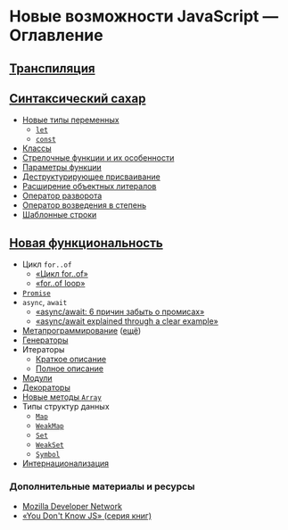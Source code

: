 # Новые возможности JavaScript — Оглавление

## [Транспиляция](./transpiling/README.md)

## [Синтаксический сахар](./syntax-sugar/README.md)

- [Новые типы переменных](./syntax-sugar/variables/README.md)
  - [`let`](./syntax-sugar/variables/let/README.md)
  - [`const`](./syntax-sugar/variables/const/README.md)
- [Классы](./syntax-sugar/classes/README.md)
- [Стрелочные функции и их особенности](./syntax-sugar/arrow-functions/README.md)
- [Параметры функции](./syntax-sugar/fn-parameters/README.md)
- [Деструктурирующее присваивание](./syntax-sugar/object-destructering/README.md)
- [Расширение объектных литералов](./syntax-sugar/object-literals/README.md)
- [Оператор разворота](./syntax-sugar/spread/README.md)
- [Оператор возведения в степень](./syntax-sugar/exponentation/README.md)
- [Шаблонные строки](./syntax-sugar/template-strings/README.md)

## [Новая функциональность](./new-features/README.md)

- Цикл `for..of`
  - [&laquo;Цикл for..of&raquo;](http://jsraccoon.ru/es6-for-of-loop)
  - [&laquo;for..of loop&raquo;](http://putaindecode.io/en/articles/js/es2015/for-of/)
- [`Promise`](./new-features/promise/README.md)
- `async`, `await`
  - [&laquo;async/await: 6 причин забыть о промисах&raquo;](https://habrahabr.ru/company/ruvds/blog/326074/)
  - [&laquo;async/await explained through a clear example&raquo;](https://codeburst.io/javascript-es-2017-learn-async-await-by-example-48acc58bad65)
- [Метапрограммирование](https://developer.mozilla.org/ru/docs/Web/JavaScript/Guide/Meta_programming) ([ещё](https://habrahabr.ru/post/227753/))
- [Генераторы](./new-features/generators/README.md)
- Итераторы
  - [Краткое описание](./new-features/iterators/README.md)
  - [Полное описание](https://developer.mozilla.org/ru/docs/Web/JavaScript/Guide/Iterators_and_generators)
- [Модули](./new-features/module/README.md)
- [Декораторы](./new-features/decorators/README.md)
- [Новые методы `Array`](./new-features/array-methods/README.md)
- Типы структур данных
  - [`Map`](https://developer.mozilla.org/ru/docs/Web/JavaScript/Reference/Global_Objects/Map)
  - [`WeakMap`](https://developer.mozilla.org/ru/docs/Web/JavaScript/Reference/Global_Objects/WeakMap)
  - [`Set`](https://developer.mozilla.org/ru/docs/Web/JavaScript/Reference/Global_Objects/Set)
  - [`WeakSet`](https://developer.mozilla.org/ru/docs/Web/JavaScript/Reference/Global_Objects/WeakSet)
  - [`Symbol`](https://developer.mozilla.org/ru/docs/Web/JavaScript/Reference/Global_Objects/Symbol)
- [Интернационализация](./new-features/internationalization/README.md)

### Дополнительные материалы и ресурсы
- [Mozilla Developer Network](https://developer.mozilla.org/ru-RU/)
- [&laquo;You Don't Know JS&raquo; (серия книг)](https://github.com/azat-io/you-dont-know-js-ru)
